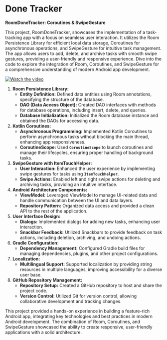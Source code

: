 # Done Tracker

**RoomDoneTracker: Coroutines & SwipeGesture**

This project, RoomDoneTracker, showcases the implementation of a task-tracking app with a focus on seamless user interaction. It utilizes the Room Persistence Library for efficient local data storage, Coroutines for asynchronous operations, and SwipeGesture for intuitive task management. The app allows users to add, delete, and archive tasks with smooth swipe gestures, providing a user-friendly and responsive experience. Dive into the code to explore the integration of Room, Coroutines, and SwipeGesture for a comprehensive understanding of modern Android app development.

[![Watch the video](https://img.youtube.com/vi/OYqNX1Sak-c/0.jpg)](https://youtube.com/shorts/OYqNX1Sak-c)
1. **Room Persistence Library:**
    - **Entity Definition:** Defined data entities using Room annotations, specifying the structure of the database.
    - **DAO (Data Access Object):** Created DAO interfaces with methods for database operations, including insert, delete, and queries.
    - **Database Initialization:** Initialized the Room database instance and obtained the DAOs for accessing data.
2. **Kotlin Coroutines:**
    - **Asynchronous Programming:** Implemented Kotlin Coroutines to perform asynchronous tasks without blocking the main thread, enhancing app responsiveness.
    - **CoroutineScope:** Used **`CoroutineScope`** to launch coroutines and manage their lifecycles, ensuring proper handling of background tasks.
3. **SwipeGesture with ItemTouchHelper:**
    - **User Interaction:** Enhanced the user experience by implementing swipe gestures for tasks using **`ItemTouchHelper`**.
    - **Swipe Actions:** Enabled left and right swipe actions for deleting and archiving tasks, providing an intuitive interface.
4. **Android Architecture Components:**
    - **ViewModel:** Leveraged ViewModel to manage UI-related data and handle communication between the UI and data layers.
    - **Repository Pattern:** Organized data access and provided a clean API to the rest of the application.
5. **User Interface Design:**
    - **Dialogs:** Implemented dialogs for adding new tasks, enhancing user interaction.
    - **Snackbar Feedback:** Utilized Snackbars to provide feedback on task actions, including deletion, archiving, and undoing actions.
6. **Gradle Configuration:**
    - **Dependency Management:** Configured Gradle build files for managing dependencies, plugins, and other project configurations.
7. **Localization:**
    - **Multilingual Support:** Supported localization by providing string resources in multiple languages, improving accessibility for a diverse user base.
8. **GitHub Repository Management:**
    - **Repository Setup:** Created a GitHub repository to host and share the project code.
    - **Version Control:** Utilized Git for version control, allowing collaborative development and tracking changes.

This project provided a hands-on experience in building a feature-rich Android app, integrating key technologies and best practices in modern Android development. The combination of Room, Coroutines, and SwipeGesture showcased the ability to create responsive, user-friendly applications with a solid architecture.
